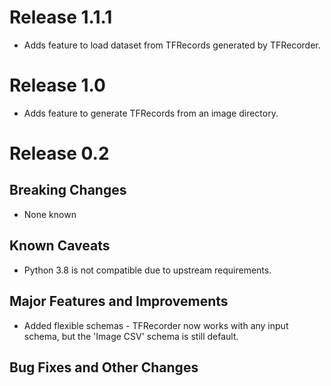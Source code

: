 # Release 1.1.1
* Adds feature to load dataset from TFRecords generated by TFRecorder.

# Release 1.0
* Adds feature to generate TFRecords from an image directory.

# Release 0.2

## Breaking Changes
* None known

## Known Caveats
* Python 3.8 is not compatible due to upstream requirements.

## Major Features and Improvements
* Added flexible schemas - TFRecorder now works with any input schema, but the 'Image CSV' schema is still default.

## Bug Fixes and Other Changes

